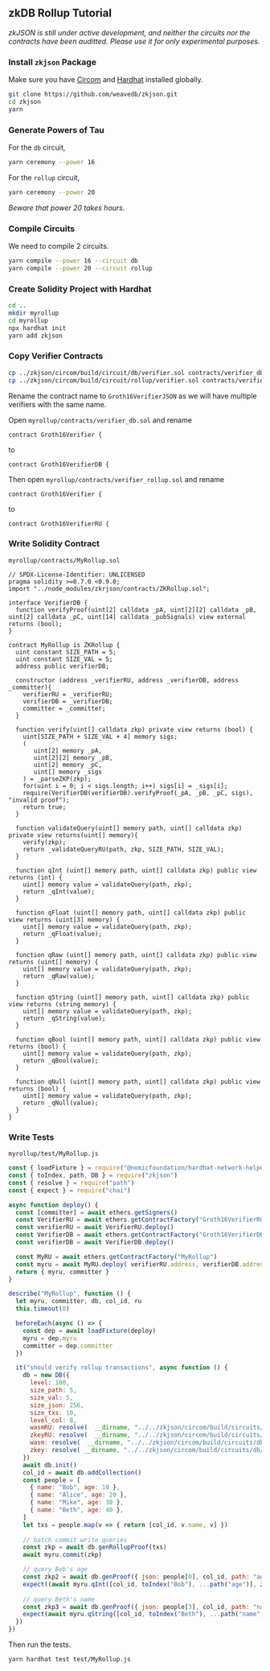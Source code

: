 ## zkDB Rollup Tutorial

*zkJSON is still under active development, and neither the circuits nor the contracts have been auditted. Please use it for only experimental purposes.*

### Install `zkjson` Package

Make sure you have [Circom](https://docs.circom.io/getting-started/installation/) and [Hardhat](https://hardhat.org/hardhat-runner/docs/getting-started#installation) installed globally.

```bash
git clone https://github.com/weavedb/zkjson.git
cd zkjson
yarn
```

### Generate Powers of Tau

For the `db` circuit,

```bash
yarn ceremony --power 16
```

For the `rollup` circuit,

```bash
yarn ceremony --power 20
```

*Beware that power 20 takes hours.*

### Compile Circuits

We need to compile 2 circuits.

```bash
yarn compile --power 16 --circuit db
yarn compile --power 20 --circuit rollup
```

### Create Solidity Project with Hardhat

```bash
cd ..
mkdir myrollup
cd myrollup
npx hardhat init
yarn add zkjson
```

### Copy Verifier Contracts

```bash
cp ../zkjson/circom/build/circuit/db/verifier.sol contracts/verifier_db.sol
cp ../zkjson/circom/build/circuit/rollup/verifier.sol contracts/verifier_rollup.sol
```

Rename the contract name to `Groth16VerifierJSON` as we will have multiple verifiers with the same name.

Open `myrollup/contracts/verifier_db.sol` and rename

```solidity
contract Groth16Verifier {
```

to

```solidity
contract Groth16VerifierDB {
```

Then open `myrollup/contracts/verifier_rollup.sol` and rename

```solidity
contract Groth16Verifier {
```

to

```solidity
contract Groth16VerifierRU {
```

### Write Solidity Contract

`myrollup/contracts/MyRollup.sol`

```solidity
// SPDX-License-Identifier: UNLICENSED
pragma solidity >=0.7.0 <0.9.0;
import "../node_modules/zkrjson/contracts/ZKRollup.sol";

interface VerifierDB {
  function verifyProof(uint[2] calldata _pA, uint[2][2] calldata _pB, uint[2] calldata _pC, uint[14] calldata _pubSignals) view external returns (bool);
}

contract MyRollup is ZKRollup {
  uint constant SIZE_PATH = 5;
  uint constant SIZE_VAL = 5;
  address public verifierDB;

  constructor (address _verifierRU, address _verifierDB, address _committer){
    verifierRU = _verifierRU;
    verifierDB = _verifierDB;
    committer = _committer;
  }
  
  function verify(uint[] calldata zkp) private view returns (bool) {
    uint[SIZE_PATH + SIZE_VAL + 4] memory sigs;
    (
       uint[2] memory _pA,
       uint[2][2] memory _pB,
       uint[2] memory _pC,
       uint[] memory _sigs
    ) = _parseZKP(zkp);
    for(uint i = 0; i < sigs.length; i++) sigs[i] = _sigs[i];
    require(VerifierDB(verifierDB).verifyProof(_pA, _pB, _pC, sigs), "invalid proof");
    return true;
  }

  function validateQuery(uint[] memory path, uint[] calldata zkp) private view returns(uint[] memory){
    verify(zkp);
    return _validateQueryRU(path, zkp, SIZE_PATH, SIZE_VAL);    
  }

  function qInt (uint[] memory path, uint[] calldata zkp) public view returns (int) {
    uint[] memory value = validateQuery(path, zkp);
    return _qInt(value);
  }

  function qFloat (uint[] memory path, uint[] calldata zkp) public view returns (uint[3] memory) {
    uint[] memory value = validateQuery(path, zkp);
    return _qFloat(value);
  }

  function qRaw (uint[] memory path, uint[] calldata zkp) public view returns (uint[] memory) {
    uint[] memory value = validateQuery(path, zkp);
    return _qRaw(value);
  }
  
  function qString (uint[] memory path, uint[] calldata zkp) public view returns (string memory) {
    uint[] memory value = validateQuery(path, zkp);
    return _qString(value);
  }

  function qBool (uint[] memory path, uint[] calldata zkp) public view returns (bool) {
    uint[] memory value = validateQuery(path, zkp);
    return _qBool(value);
  }
  
  function qNull (uint[] memory path, uint[] calldata zkp) public view returns (bool) {
    uint[] memory value = validateQuery(path, zkp);
    return _qNull(value);
  }
}
```

### Write Tests

`myrollup/test/MyRollup.js`

```javascript
const { loadFixture } = require("@nomicfoundation/hardhat-network-helpers")
const { toIndex, path, DB } = require("zkjson")
const { resolve } = require("path")
const { expect } = require("chai")

async function deploy() {
  const [committer] = await ethers.getSigners()
  const VerifierRU = await ethers.getContractFactory("Groth16VerifierRU")
  const verifierRU = await VerifierRU.deploy()
  const VerifierDB = await ethers.getContractFactory("Groth16VerifierDB")
  const verifierDB = await VerifierDB.deploy()

  const MyRU = await ethers.getContractFactory("MyRollup")
  const myru = await MyRU.deploy( verifierRU.address, verifierDB.address, committer.address )
  return { myru, committer }
}

describe("MyRollup", function () {
  let myru, committer, db, col_id, ru
  this.timeout(0)

  beforeEach(async () => {
    const dep = await loadFixture(deploy)
    myru = dep.myru
    committer = dep.committer
  })

  it("should verify rollup transactions", async function () {
    db = new DB({
      level: 100,
      size_path: 5,
      size_val: 5,
      size_json: 256,
      size_txs: 10,
      level_col: 8,
      wasmRU: resolve(  __dirname, "../../zkjson/circom/build/circuits/rollup/index_js/index.wasm" ),
      zkeyRU: resolve(  __dirname, "../../zkjson/circom/build/circuits/rollup/index_0001.zkey" ),
      wasm: resolve(  __dirname, "../../zkjson/circom/build/circuits/db/index_js/index.wasm" ),
      zkey: resolve( __dirname, "../../zkjson/circom/build/circuits/db/index_0001.zkey" ),
    })
    await db.init()
    col_id = await db.addCollection()
    const people = [
      { name: "Bob", age: 10 },
      { name: "Alice", age: 20 },
      { name: "Mike", age: 30 },
      { name: "Beth", age: 40 },
    ]
    let txs = people.map(v => { return [col_id, v.name, v] })
	
    // batch commit write queries
    const zkp = await db.genRollupProof(txs)
    await myru.commit(zkp)

    // query Bob's age
    const zkp2 = await db.genProof({ json: people[0], col_id, path: "age", id: "Bob" })
    expect((await myru.qInt([col_id, toIndex("Bob"), ...path("age")], zkp2)).toNumber()).to.eql(10)
	
    // query Beth's name
    const zkp3 = await db.genProof({ json: people[3], col_id, path: "name", id: "Beth" })
    expect(await myru.qString([col_id, toIndex("Beth"), ...path("name")], zkp3)).to.eql("Beth")
  })
})
```

Then run the tests.

```bash
yarn hardhat test test/MyRollup.js
```
